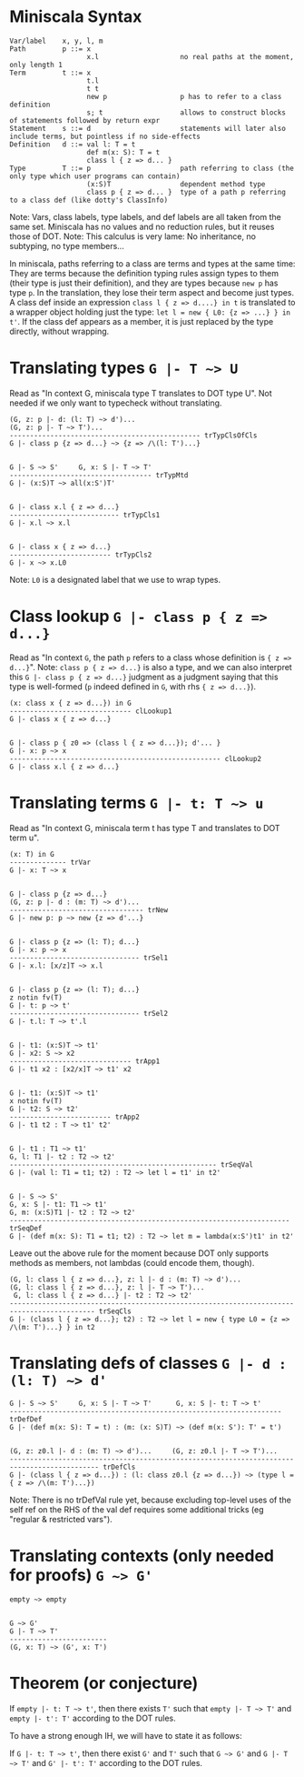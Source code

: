 
Miniscala Syntax
================

    Var/label    x, y, l, m
    Path         p ::= x
                       x.l                    no real paths at the moment, only length 1
    Term         t ::= x
                       t.l
                       t t
                       new p                  p has to refer to a class definition
                       s; t                   allows to construct blocks of statements followed by return expr
    Statement    s ::= d                      statements will later also include terms, but pointless if no side-effects
    Definition   d ::= val l: T = t
                       def m(x: S): T = t
                       class l { z => d... }
    Type         T ::= p                      path referring to class (the only type which user programs can contain)
                       (x:S)T                 dependent method type
                       class p { z => d... }  type of a path p referring to a class def (like dotty's ClassInfo)

Note: Vars, class labels, type labels, and def labels are all taken from the same set.
Miniscala has no values and no reduction rules, but it reuses those of DOT.
Note: This calculus is very lame: No inheritance, no subtyping, no type members...

In miniscala, paths referring to a class are terms and types at the same time: They are terms because the definition typing rules assign types to them (their type is just their definition), and they are types because `new p` has type `p`.
In the translation, they lose their term aspect and become just types. A class def inside an expression `class l { z => d....} in t` is translated to a wrapper object holding just the type: `let l = new { L0: {z => ...} } in t'`. If the class def appears as a member, it is just replaced by the type directly, without wrapping.


Translating types `G |- T ~> U`
===============================

Read as "In context G, miniscala type T translates to DOT type U".
Not needed if we only want to typecheck without translating.


    (G, z: p |- d: (l: T) ~> d')...
    (G, z: p |- T ~> T')...
    ----------------------------------------------- trTypClsOfCls
    G |- class p {z => d...} ~> {z => /\(l: T')...}

    
    G |- S ~> S'     G, x: S |- T ~> T'
    ----------------------------------- trTypMtd
    G |- (x:S)T ~> all(x:S')T'

    
    G |- class x.l { z => d...}
    --------------------------- trTypCls1
    G |- x.l ~> x.l

    
    G |- class x { z => d...}
    ------------------------- trTypCls2
    G |- x ~> x.L0
    
Note: `L0` is a designated label that we use to wrap types.


Class lookup `G |- class p { z => d...}`
========================================

Read as "In context `G`, the path `p` refers to a class whose definition is `{ z => d...}`".
Note: `class p { z => d...}` is also a type, and we can also interpret this `G |- class p { z => d...}` judgment as a judgment saying that this type is well-formed (`p` indeed defined in `G`, with rhs `{ z => d...}`).

    (x: class x { z => d...}) in G
    ------------------------------ clLookup1
    G |- class x { z => d...}
    
    
    G |- class p { z0 => (class l { z => d...}); d'... } 
    G |- x: p ~> x
    ---------------------------------------------------- clLookup2
    G |- class x.l { z => d...}


Translating terms `G |- t: T ~> u`
==================================

Read as "In context G, miniscala term t has type T and translates to DOT term u".


    (x: T) in G
    -------------- trVar
    G |- x: T ~> x


    G |- class p {z => d...}
    (G, z: p |- d : (m: T) ~> d')...
    --------------------------------- trNew
    G |- new p: p ~> new {z => d'...}


    G |- class p {z => (l: T); d...}
    G |- x: p ~> x
    -------------------------------- trSel1
    G |- x.l: [x/z]T ~> x.l


    G |- class p {z => (l: T); d...}
    z notin fv(T)
    G |- t: p ~> t'
    -------------------------------- trSel2
    G |- t.l: T ~> t'.l
    
    
    G |- t1: (x:S)T ~> t1'
    G |- x2: S ~> x2
    ------------------------------ trApp1
    G |- t1 x2 : [x2/x]T ~> t1' x2
    
    
    G |- t1: (x:S)T ~> t1'
    x notin fv(T)
    G |- t2: S ~> t2'
    ------------------------- trApp2
    G |- t1 t2 : T ~> t1' t2'
    

    G |- t1 : T1 ~> t1'
    G, l: T1 |- t2 : T2 ~> t2'
    --------------------------------------------------- trSeqVal
    G |- (val l: T1 = t1; t2) : T2 ~> let l = t1' in t2'

    
    G |- S ~> S'
    G, x: S |- t1: T1 ~> t1'
    G, m: (x:S)T1 |- t2 : T2 ~> t2'
    --------------------------------------------------------------------- trSeqDef
    G |- (def m(x: S): T1 = t1; t2) : T2 ~> let m = lambda(x:S')t1' in t2'
Leave out the above rule for the moment because DOT only supports methods as members, not lambdas (could encode them, though).

    
    (G, l: class l { z => d...}, z: l |- d : (m: T) ~> d')...
    (G, l: class l { z => d...}, z: l |- T ~> T')...
     G, l: class l { z => d...} |- t2 : T2 ~> t2'
    ------------------------------------------------------------------------------------------- trSeqCls
    G |- (class l { z => d...}; t2) : T2 ~> let l = new { type L0 = {z => /\(m: T')...} } in t2
    
    
    
Translating defs of classes `G |- d : (l: T) ~> d'`
===================================================


    G |- S ~> S'     G, x: S |- T ~> T'      G, x: S |- t: T ~> t'
    ------------------------------------------------------------------- trDefDef
    G |- (def m(x: S): T = t) : (m: (x: S)T) ~> (def m(x: S'): T' = t')

    
    (G, z: z0.l |- d : (m: T) ~> d')...     (G, z: z0.l |- T ~> T')...
    -------------------------------------------------------------------------------------------- trDefCls
    G |- (class l { z => d...}) : (l: class z0.l {z => d...}) ~> (type l = { z => /\(m: T')...})

Note: There is no trDefVal rule yet, because excluding top-level uses of the self ref on the RHS of the val def requires some additional tricks (eg "regular & restricted vars").



Translating contexts (only needed for proofs) `G ~> G'`
=======================================================

    empty ~> empty

    
    G ~> G'
    G |- T ~> T'
    ------------------------
    (G, x: T) ~> (G', x: T')



Theorem (or conjecture)
=======================

If `empty |- t: T ~> t'`, then there exists `T'` such that `empty |- T ~> T'` and `empty |- t': T'` according to the DOT rules.

To have a strong enough IH, we will have to state it as follows:

If `G |- t: T ~> t'`, then there exist `G'` and `T'` such that `G ~> G'` and `G |- T ~> T'` and `G' |- t': T'` according to the DOT rules.


